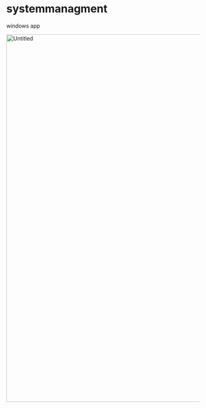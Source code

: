 # systemmanagment
 windows app

<img width="960" alt="Untitled" src="https://github.com/user-attachments/assets/d5a3209e-d9ef-4ac2-86e4-5093ed94b5ea" />
